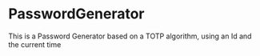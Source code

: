 # PasswordGenerator

This is a Password Generator based on a TOTP algorithm, using an Id and the current time
